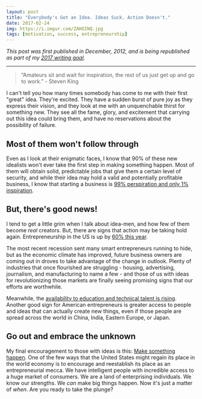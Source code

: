 ```yaml
---
layout: post
title: "Everybody's Got an Idea. Ideas Suck. Action Doesn't."
date: 2017-02-24
img: https://i.imgur.com/ZAHOINQ.jpg
tags: [motivation, success, entrepreneurship]
---
```

*This post was first published in December, 2012, and is being republished as part of my [2017 writing goal](/posts/2017-writing-goal).*

-----

> “Amateurs sit and wait for inspiration, the rest of us just get up and go to work.” - Steven King

I can't tell you how many times somebody has come to me with their first "great" idea. They're excited. They have a sudden burst of pure joy as they express their vision, and they look at me with an unquenchable thirst for something new. They see all the fame, glory, and excitement that carrying out this idea could bring them, and have no reservations about the possibility of failure.

## Most of them won't follow through

Even as I look at their enigmatic faces, I know that 90% of these new idealists won't ever take the first step in making something happen. Most of them will obtain solid, predictable jobs that give them a certain level of security, and while their idea may hold a valid and potentially profitable business, I know that starting a business is [99% perspiration and only 1% inspiration](http://en.wikiquote.org/wiki/Thomas_Edison).

## But, there's good news!

I tend to get a little grim when I talk about idea-men, and how few of them become _real_ creators. But, there are signs that action may be taking hold again. Entrepreneurship in the US is up by [60% this year](http://www.washingtonpost.com/blogs/on-small-business/post/entrepreneurship-up-60-percent-in-us-since-last-year/2012/11/28/5287ce3c-3994-11e2-a263-f0ebffed2f15_blog.html).

The most recent recession sent many smart entrepreneurs running to hide, but as the economic climate has improved, future business owners are coming out in droves to take advantage of the change in outlook. Plenty of industries that once flourished are struggling - housing, advertising, journalism, and manufacturing to name a few - and those of us with ideas for revolutionizing those markets are finally seeing promising signs that our efforts are worthwhile.

Meanwhile, the [availability to education and technical talent is rising](http://www.nytimes.com/2012/11/14/education/moocs-to-be-evaluated-for-possible-college-credit.html?_r=0). Another good sign for American entrepreneurs is greater access to people and ideas that can actually create new things, even if those people are spread across the world in China, India, Eastern Europe, or Japan. 

## Go out and embrace the unknown

My final encouragement to those with ideas is this: [Make something happen](https://www.karllhughes.com/posts/be-unique-and-dont-wait). One of the few ways that the United States might regain its place in the world economy is to encourage and reestablish its place as an entrepreneurial mecca. We have intelligent people with incredible access to a huge market of consumers. We are a land of enterprising individuals. We know our strengths. We _can_ make big things happen. Now it's just a matter of _when_. Are you ready to take the plunge?
